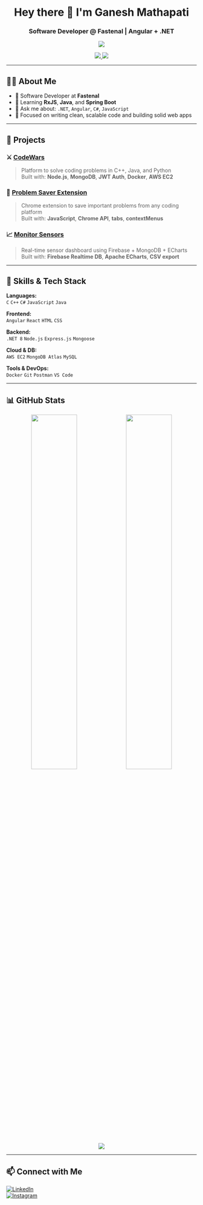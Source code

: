 <h1 align="center">Hey there 👋 I'm Ganesh Mathapati</h1>
<h3 align="center">Software Developer @ Fastenal | Angular + .NET </h3>
<p align="center">
  <img src="https://img.shields.io/badge/Refactoring%20projects-Angular%20+%20Spring%20Boot-blueviolet?style=for-the-badge&logo=spring&logoColor=white" />
</p>

<p align="center">
  <a href="https://www.instagram.com/ganeshm_02">
    <img src="https://img.shields.io/badge/-Instagram-E4405F?style=flat&logo=instagram&logoColor=white" />
  </a>
  <a href="mailto:ganeshsm466@gmail.com">
    <img src="https://img.shields.io/badge/Email-ganeshsm466@gmail.com-red?style=flat" />
  </a>
</p>

---

## 👨‍💻 About Me

- 💼 Software Developer at **Fastenal**
- 🌱 Learning **RxJS**, **Java**, and **Spring Boot**
- 💬 Ask me about: `.NET`, `Angular`, `C#`, `JavaScript`
- 🚀 Focused on writing clean, scalable code and building solid web apps

---

## 🚀 Projects

### ⚔️ [CodeWars](https://github.com/Developerganesh01/CodeWars)  
> Platform to solve coding problems in C++, Java, and Python  
Built with: **Node.js**, **MongoDB**, **JWT Auth**, **Docker**, **AWS EC2**

### 🧩 [Problem Saver Extension](https://github.com/Developerganesh01/problem-saver-extension)  
> Chrome extension to save important problems from any coding platform  
Built with: **JavaScript**, **Chrome API**, **tabs**, **contextMenus**

### 📈 [Monitor Sensors](https://github.com/Developerganesh01/Final-capstone)  
> Real-time sensor dashboard using Firebase + MongoDB + ECharts  
Built with: **Firebase Realtime DB**, **Apache ECharts**, **CSV export**

---

## 🧠 Skills & Tech Stack

**Languages:**  
`C` `C++` `C#` `JavaScript` `Java`

**Frontend:**  
`Angular` `React` `HTML` `CSS`

**Backend:**  
`.NET 8` `Node.js` `Express.js` `Mongoose`

**Cloud & DB:**  
`AWS EC2` `MongoDB Atlas` `MySQL`

**Tools & DevOps:**  
`Docker` `Git` `Postman` `VS Code`

---

## 📊 GitHub Stats

<p align="center">
  <img src="https://github-readme-stats.vercel.app/api?username=Developerganesh01&show_icons=true&theme=tokyonight" width="49%" />
  <img src="https://github-readme-streak-stats.herokuapp.com/?user=Developerganesh01&theme=tokyonight" width="49%" />
</p>

<p align="center">
  <img src="https://github-readme-stats.vercel.app/api/top-langs/?username=Developerganesh01&layout=compact&theme=tokyonight" />
</p>

---

## 📫 Connect with Me

[![LinkedIn](https://img.shields.io/badge/-LinkedIn-0A66C2?style=flat&logo=linkedin&logoColor=white)](https://www.linkedin.com/in/ganesh-mathapati-670539245/)  
[![Instagram](https://img.shields.io/badge/-Instagram-E4405F?style=flat&logo=instagram&logoColor=white)](https://www.instagram.com/ganeshm_02/)
